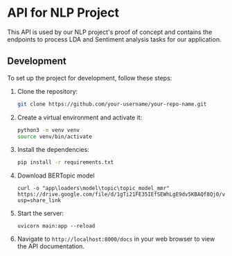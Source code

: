 # API for NLP Project

This API is used by our NLP project's proof of concept and contains the endpoints to process LDA and Sentiment analysis tasks for our application.

## Development

To set up the project for development, follow these steps:

1. Clone the repository:

   ```bash
   git clone https://github.com/your-username/your-repo-name.git
   ```

2. Create a virtual environment and activate it:

   ```bash
   python3 -m venv venv
   source venv/bin/activate
   ```

3. Install the dependencies:

   ```bash
   pip install -r requirements.txt
   ```

4. Download BERTopic model

   ```
   curl -o "app\loaders\model\topic\topic_model_mmr" https://drive.google.com/file/d/1gTi21FE35IEfSEWhLgE9dv5KBAQf8Qj0/view?usp=share_link
   ```

5. Start the server:

   ```
   uvicorn main:app --reload
   ```

6. Navigate to `http://localhost:8000/docs` in your web browser to view the API documentation.
